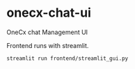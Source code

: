 # onecx-chat-ui
OneCx chat Management UI

Frontend runs with streamlit.

```bash
streamlit run frontend/streamlit_gui.py
```